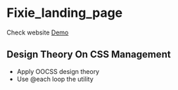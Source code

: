 # Fixie_landing_page

Check website [Demo](https://vivian1223.github.io/Fixe_landing_page/)

## Design Theory On CSS Management
* Apply OOCSS design theory
* Use @each loop the utility

